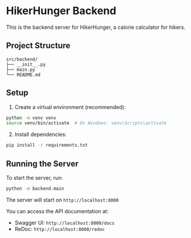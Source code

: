 # HikerHunger Backend

This is the backend server for HikerHunger, a calorie calculator for hikers.

## Project Structure
```
src/backend/
├── __init__.py
├── main.py
└── README.md
```

## Setup

1. Create a virtual environment (recommended):
```bash
python -m venv venv
source venv/bin/activate  # On Windows: venv\Scripts\activate
```

2. Install dependencies:
```bash
pip install -r requirements.txt
```

## Running the Server

To start the server, run:
```bash
python -m backend.main
```

The server will start on `http://localhost:8000`

You can access the API documentation at:
- Swagger UI: `http://localhost:8000/docs`
- ReDoc: `http://localhost:8000/redoc` 
